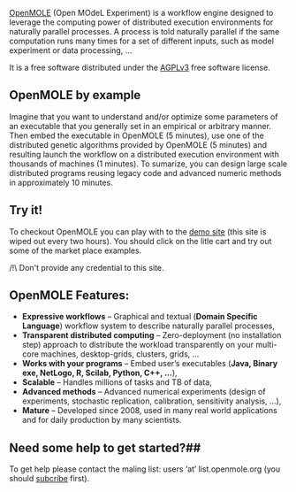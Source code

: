 [OpenMOLE](http://www.openmole.org) (Open MOdeL Experiment) is a workflow engine designed to leverage the computing power of distributed execution environments for naturally parallel processes. A process is told naturally parallel if the same computation runs many times for a set of different inputs, such as model experiment or data processing, ... 

It is a free software distributed under the [AGPLv3](http://www.gnu.org/licenses/agpl.html) free software license.  

## OpenMOLE by example ##

Imagine that you want to understand and/or optimize some parameters of an executable that you generally set in an empirical or arbitrary manner. Then embed the executable in OpenMOLE (5 minutes), use one of the distributed genetic algorithms provided by OpenMOLE (5 minutes) and resulting launch the workflow on a distributed execution environment with thousands of machines (1 minutes). To sumarize, you can design large scale distributed programs reusing legacy code and advanced numeric methods in approximately 10 minutes.

## Try it! ##

To checkout OpenMOLE you can play with to the [demo site](http://demo.openmole.org) (this site is wiped out every two hours). You should click on the litle cart and try out some of the market place examples.

/!\ Don't provide any credential to this site.

## OpenMOLE Features: ##

  - **Expressive workflows** – Graphical and textual (**Domain Specific Language**) workflow system to describe naturally parallel processes,  
  - **Transparent distributed computing** – Zero-deployment (no installation step) approach to distribute the workload transparently on your multi-core machines, desktop-grids, clusters, grids, ...  
  - **Works with your programs** – Embed user’s executables (**Java, Binary exe, NetLogo, R, Scilab, Python, C++, ...**),  
  - **Scalable** – Handles millions of tasks and TB of data,  
  - **Advanced methods** – Advanced numerical experiments (design of experiments, stochastic replication, calibration, sensitivity analysis, ...),  
  - **Mature** – Developed since 2008, used in many real world applications and for daily production by many scientists.  

## Need some help to get started?##

To get help please contact the maling list: users ‘at’ list.openmole.org (you should [subcribe](http://fedex.iscpif.fr/mailman/listinfo/openmole-users) first).
